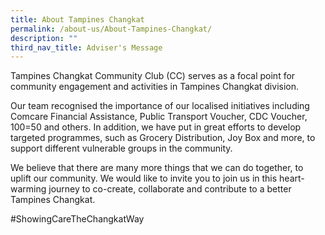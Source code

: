 ```yaml
---
title: About Tampines Changkat
permalink: /about-us/About-Tampines-Changkat/
description: ""
third_nav_title: Adviser's Message
---
```

Tampines Changkat Community Club (CC) serves as a focal point for community engagement and activities in Tampines Changkat division. 

Our team recognised the importance of our localised initiatives including Comcare Financial Assistance, Public Transport Voucher, CDC Voucher, 100=50 and others. In addition, we have put in great efforts to develop targeted programmes, such as Grocery Distribution, Joy Box and more, to support different vulnerable groups in the community.

We believe that there are many more things that we can do together, to uplift our community. We would like to invite you to join us in this heart-warming journey to co-create, collaborate and contribute to a better Tampines Changkat. 

#ShowingCareTheChangkatWay